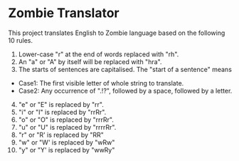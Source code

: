 Zombie Translator
=================

This project translates English to Zombie language based on the following 10 rules.
1. Lower-case "r" at the end of words replaced with "rh".
2. An "a" or "A" by itself will be replaced with "hra".
3. The starts of sentences are capitalised. The "start of a sentence" means
  - Case1: The first visible letter of whole string to translate.
  - Case2: Any occurrence of ".!?", followed by a space, followed by a letter.
4. "e" or "E" is replaced by "rr".
5. "i" or "I" is replaced by "rrRr".
6. "o" or "O" is replaced by "rrrRr".
7. "u" or "U" is replaced by "rrrrRr".
8. "r" or "R' is replaced by "RR"
9. "w" or "W' is replaced by "wRw" 
10. "y" or "Y' is replaced by "wwRy"

